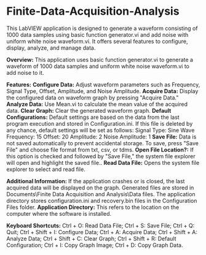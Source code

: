 # Finite-Data-Acquisition-Analysis
This LabVIEW application is designed to generate a waveform consisting of 1000 data samples using basic function generator.vi and add noise with uniform white noise waveform.vi. It offers several features to configure, display, analyze, and manage data.

**Overview:**
This application uses basic function generator.vi to generate a waveform of 1000 data samples and uniform white noise waveform.vi to add noise to it.

**Features:**
**Configure Data:** Adjust waveform parameters such as Frequency, Signal Type, Offset, Amplitude, and Noise Amplitude.
**Acquire Data:** Display the configured data on waveform graph by pressing "Acquire Data."
**Analyze Data:** Use Mean.vi to calculate the mean value of the acquired data.
**Clear Graph:** Clear the generated waveform graph.
**Default Configurations:** Default settings are based on the data from the last program execution and stored in Configuration.ini.
If this file is deleted by any chance, default settings will be set as follows:
Signal Type: Sine Wave
Frequency: 15
Offset: 20
Amplitude: 2
Noise Amplitude: 1
**Save File:** Data is not saved automatically to prevent accidental storage. To save, press "Save File" and choose file format from txt, csv, or tdms.
**Open File Location?:** If this option is checked and followed by "Save File," the system file explorer will open and highlight the saved file..
**Read Data File:** Opens the system file explorer to select and read file.

**Additional Information:**
If the application crashes or is closed, the last acquired data will be displayed on the graph. Generated files are stored in Documents\Finite Data Acquisition and 
Analysis\Data files.
The application directory stores configuration.ini and recovery.bin files in the Configuration Files folder.
**Application Directory:** This refers to the location on the computer where the software is installed.

**Keyboard Shortcuts:**
Ctrl + O: Read Data File;
Ctrl + S: Save File;
Ctrl + Q: Quit;
Ctrl + Shift + I: Configure Data;
Ctrl + A: Acquire Data;
Ctrl + Shift + A: Analyze Data;
Ctrl + Shift + C: Clear Graph;
Ctrl + Shift + R: Default Configuration;
Ctrl + I: Copy Graph Image;
Ctrl + D: Copy Graph Data.
